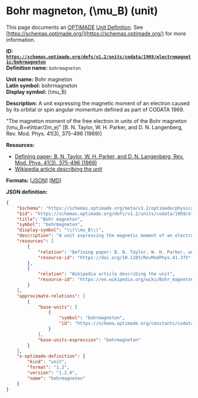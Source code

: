 # Bohr magneton, \(\mu_B\) (unit)

This page documents an [OPTIMADE](https://www.optimade.org/) [Unit Definition](https://schemas.optimade.org/#definitions). See [https://schemas.optimade.org/](https://schemas.optimade.org/) for more information.

**ID: [`https://schemas.optimade.org/defs/v1.2/units/codata/1969/electromagnetic/bohrmagneton`](https://schemas.optimade.org/defs/v1.2/units/codata/1969/electromagnetic/bohrmagneton.md)**  
**Definition name:** `bohrmagneton`

**Unit name:** Bohr magneton  
**Latin symbol:** bohrmagneton  
**Display symbol:** \(\mu_B\)  
  
**Description:** A unit expressing the magnetic moment of an electron caused by its orbital or spin angular momentum defined as part of CODATA 1969.

"The magneton moment of the free electron in units of the Bohr magneton \(\mu_B=e\hbar/2m_e\)" [B. N. Taylor, W. H. Parker, and D. N. Langenberg, Rev. Mod. Phys. 41(3), 375-496 (1969)]

**Resources:**

- [Defining paper: B. N. Taylor, W. H. Parker, and D. N. Langenberg, Rev. Mod. Phys. 41(3), 375-496 (1969)](https://doi.org/10.1103/RevModPhys.41.375)
- [Wikipedia article describing the unit](https://en.wikipedia.org/wiki/Bohr_magneton)


**Formats:** [[JSON](bohrmagneton.json)] [[MD](bohrmagneton.md)]

**JSON definition:**

``` json
{
    "$schema": "https://schemas.optimade.org/meta/v1.2/optimade/physical_unit_definition.md",
    "$id": "https://schemas.optimade.org/defs/v1.2/units/codata/1969/electromagnetic/bohrmagneton",
    "title": "Bohr magneton",
    "symbol": "bohrmagneton",
    "display-symbol": "\\(\\mu_B\\)",
    "description": "A unit expressing the magnetic moment of an electron caused by its orbital or spin angular momentum defined as part of CODATA 1969.\n\n\"The magneton moment of the free electron in units of the Bohr magneton \\(\\mu_B=e\\hbar/2m_e\\)\" [B. N. Taylor, W. H. Parker, and D. N. Langenberg, Rev. Mod. Phys. 41(3), 375-496 (1969)]",
    "resources": [
        {
            "relation": "Defining paper: B. N. Taylor, W. H. Parker, and D. N. Langenberg, Rev. Mod. Phys. 41(3), 375-496 (1969)",
            "resource-id": "https://doi.org/10.1103/RevModPhys.41.375"
        },
        {
            "relation": "Wikipedia article describing the unit",
            "resource-id": "https://en.wikipedia.org/wiki/Bohr_magneton"
        }
    ],
    "approximate-relations": [
        {
            "base-units": [
                {
                    "symbol": "bohrmagneton",
                    "id": "https://schema.optimade.org/constants/codata/2018/electromagnetic/bohrmagneton"
                }
            ],
            "base-units-expression": "bohrmagneton"
        }
    ],
    "x-optimade-definition": {
        "kind": "unit",
        "format": "1.2",
        "version": "1.2.0",
        "name": "bohrmagneton"
    }
}
```